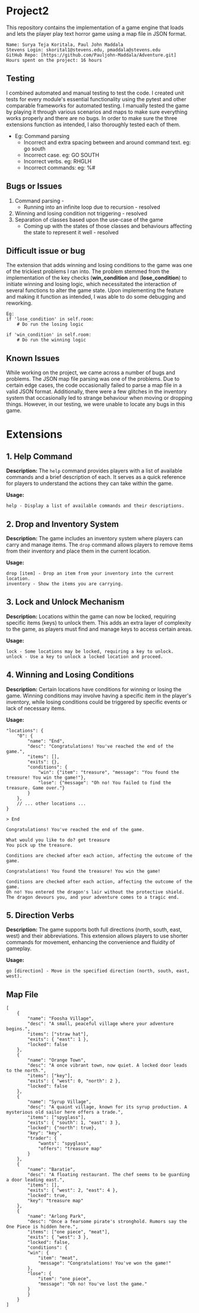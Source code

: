 # Project2
This repository contains the implementation of a game engine that loads and lets the player play text horror game using a map file in JSON format. 

```
Name: Surya Teja Koritala, Paul John Maddala
Stevens Login: skorital1@stevens.edu, pmaddala@stevens.edu 
GitHub Repo: [https://github.com/Pauljohn-Maddala/Adventure.git]
Hours spent on the project: 16 hours
```

## Testing
I combined automated and manual testing to test the code. I created unit tests for every module's essential functionality using the pytest and other comparable frameworks for automated testing. I manually tested the game by playing it through various scenarios and maps to make sure everything works properly and there are no bugs. In order to make sure the three extensions function as intended, I also thoroughly tested each of them.
* Eg: Command parsing
    * Incorrect and extra spacing between and around command text. eg: go   south    
    * Incorrect case. eg: GO   SOUTH
    * Incorrect verbs. eg: RHGLH
    * Incorrect commands: eg: $%#@% 4534    4%$%#

## Bugs or Issues
1. Command parsing - 
   * Running into an infinite loop due to recursion - resolved
2. Winning and losing condition not triggering - resolved
3. Separation of classes based upon the use-case of the game
   * Coming up with the states of those classes and behaviours affecting the state to represent it well - resolved
    
## Difficult issue or bug
The extension that adds winning and losing conditions to the game was one of the trickiest problems I ran into. The problem stemmed from the implementation of the key checks (**win_condition** and (**lose_condition**) to initiate winning and losing logic, which necessitated the interaction of several functions to alter the game state. Upon implementing the feature and making it function as intended, I was able to do some debugging and reworking.
```
Eg: 
if 'lose_condition' in self.room:
    # Do run the losing logic
    
if 'win_condition' in self.room:
    # Do run the winning logic
```

## Known Issues
While working on the project, we came across a number of bugs and problems. The JSON map file parsing was one of the problems. Due to certain edge cases, the code occasionally failed to parse a map file in a valid JSON format. Additionally, there were a few glitches in the inventory system that occasionally led to strange behaviour when moving or dropping things. However, in our testing, we were unable to locate any bugs in this game.

# Extensions

## 1. Help Command

**Description:**
The `help` command provides players with a list of available commands and a brief description of each. It serves as a quick reference for players to understand the actions they can take within the game.

**Usage:**
```plaintext
help - Display a list of available commands and their descriptions.
```



## 2. Drop and Inventory System

**Description:**
The game includes an inventory system where players can carry and manage items. The `drop` command allows players to remove items from their inventory and place them in the current location.

**Usage:**
```plaintext
drop [item] - Drop an item from your inventory into the current location.
inventory - Show the items you are carrying.
```

## 3. Lock and Unlock Mechanism

**Description:**
Locations within the game can now be locked, requiring specific items (keys) to unlock them. This adds an extra layer of complexity to the game, as players must find and manage keys to access certain areas.

**Usage:**
```plaintext
lock - Some locations may be locked, requiring a key to unlock.
unlock - Use a key to unlock a locked location and proceed.
```


## 4. Winning and Losing Conditions

**Description:**
Certain locations have conditions for winning or losing the game. Winning conditions may involve having a specific item in the player's inventory, while losing conditions could be triggered by specific events or lack of necessary items.

**Usage:**
```
"locations": {
    "0": {
        "name": "End",
        "desc": "Congratulations! You've reached the end of the game.",
        "items": [],
        "exits": {},
        "conditions": {
            "win": {"item": "treasure", "message": "You found the treasure! You win the game!"},
            "lose": {"message": "Oh no! You failed to find the treasure. Game over."}
        }
    },
    // ... other locations ...
}

```
```plaintext
> End

Congratulations! You've reached the end of the game.

What would you like to do? get treasure
You pick up the treasure.

Conditions are checked after each action, affecting the outcome of the game.

Congratulations! You found the treasure! You win the game!

```
```
Conditions are checked after each action, affecting the outcome of the game.
Oh no! You entered the dragon's lair without the protective shield. The dragon devours you, and your adventure comes to a tragic end.

```


## 5. Direction Verbs

**Description:**
The game supports both full directions (north, south, east, west) and their abbreviations. This extension allows players to use shorter commands for movement, enhancing the convenience and fluidity of gameplay.

**Usage:**
```plaintext
go [direction] - Move in the specified direction (north, south, east, west).
```
## Map File
```
[
    {
        "name": "Foosha Village",
        "desc": "A small, peaceful village where your adventure begins.",
        "items": ["straw hat"],
        "exits": { "east": 1 },
        "locked": false
    },
    {
        "name": "Orange Town",
        "desc": "A once vibrant town, now quiet. A locked door leads to the north.",
        "items": ["key"],
        "exits": { "west": 0, "north": 2 },
        "locked": false
    },
    {
        "name": "Syrup Village",
        "desc": "A quaint village, known for its syrup production. A mysterious old sailor here offers a trade.",
        "items": ["spyglass"],
        "exits": { "south": 1, "east": 3 },
        "locked": {"north": true},
		"key": "key",
        "trader": {
            "wants": "spyglass",
            "offers": "treasure map"
        }
    },
    {
        "name": "Baratie",
        "desc": "A floating restaurant. The chef seems to be guarding a door leading east.",
        "items": [],
        "exits": { "west": 2, "east": 4 },
        "locked": true,
        "key": "treasure map"
    },
    {
        "name": "Arlong Park",
        "desc": "Once a fearsome pirate's stronghold. Rumors say the One Piece is hidden here.",
        "items": ["one piece", "meat"],
        "exits": { "west": 3 },
        "locked": false,
        "conditions": {
        "win": {
            "item": "meat",
            "message": "Congratulations! You've won the game!"
        },
        "lose": {
            "item": "one piece",
            "message": "Oh no! You've lost the game."
        }
    	}
    }
]
```





